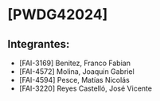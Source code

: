 # [PWDG42024]

## Integrantes:
- [FAI-3169] Benitez, Franco Fabian
- [FAI-4572] Molina, Joaquin Gabriel
- [FAI-4594] Pesce, Matías Nicolás
- [FAI-3220] Reyes Castelló, José Vicente
